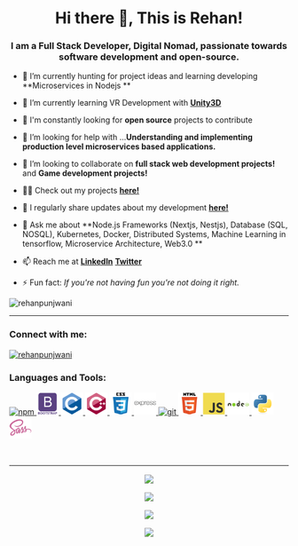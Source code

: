  <h1 align="center">Hi there 👋, This is Rehan!</h1>
<h3 align="center">I am a Full Stack Developer, Digital Nomad, passionate towards software development and open-source.</h3>


- 🤝 I’m currently hunting for project ideas and learning developing **Microservices in Nodejs **

- 🌱 I’m currently learning VR Development with **[Unity3D](https://unity3d.com/)**

- 👻 I'm constantly looking for **open source** projects to contribute

- 🤔 I’m looking for help with ...**Understanding and implementing production level microservices based applications.**

- 👯 I’m looking to collaborate on **full stack web development projects!** and **Game development projects!**

- 👨‍💻 Check out my projects **[here!](https://github.com/rehanpunjwani?tab=repositories)**

- 📝 I regularly  share updates about my development **[here!](https://twitter.com/rehanstwt/)**

- 💬 Ask me about **Node.js Frameworks (Nextjs, Nestjs), Database (SQL, NOSQL), Kubernetes, Docker, Distributed Systems, Machine Learning in tensorflow, Microservice Architecture, Web3.0 **

- 📫 Reach me at **[LinkedIn](https://www.linkedin.com/in/rehan-rehman-punjwani/)** **[Twitter](https://twitter.com/rehanstwt)**

- ⚡ Fun fact: *If you're not having fun you're not doing it right.*

<p align="left"> <img src="https://komarev.com/ghpvc/?username=rehanpunjwani&label=Profile%20views&color=0e75b6&style=flat-square" alt="rehanpunjwani" width="150px"> </p>
<hr>
<h3 align="left">Connect with me:</h3>
<p align="left">
<a href="https://www.linkedin.com/in/rehan-rehman-punjwani/" target="blank"><img align="center" src="https://raw.githubusercontent.com/rahuldkjain/github-profile-readme-generator/master/src/images/icons/Social/linked-in-alt.svg" alt="rehanpunjwani" height="30" width="40" /></a>
</p>
<h3 align="left">Languages and Tools:</h3>
<p align="left"> <a href="https://https://www.npmjs.com/" target="_blank"> <img src="https://cdn.worldvectorlogo.com/logos/npm-square-red-1.svg" alt="npm" width="40" height="40"/><a href="https://getbootstrap.com" target="_blank"> <img src="https://raw.githubusercontent.com/devicons/devicon/master/icons/bootstrap/bootstrap-plain-wordmark.svg" alt="bootstrap" width="40" height="40"/> </a> <a href="https://www.cprogramming.com/" target="_blank"> <img src="https://raw.githubusercontent.com/devicons/devicon/master/icons/c/c-original.svg" alt="c" width="40" height="40"/> </a> <a href="https://www.w3schools.com/cpp/" target="_blank"> <img src="https://raw.githubusercontent.com/devicons/devicon/master/icons/cplusplus/cplusplus-original.svg" alt="cplusplus" width="40" height="40"/> </a> <a href="https://www.w3schools.com/css/" target="_blank"> <img src="https://raw.githubusercontent.com/devicons/devicon/master/icons/css3/css3-original-wordmark.svg" alt="css3" width="40" height="40"/> </a> <a href="https://expressjs.com" target="_blank"> <img src="https://raw.githubusercontent.com/devicons/devicon/master/icons/express/express-original-wordmark.svg" alt="express" width="40" height="40"/> </a> <a href="https://git-scm.com/" target="_blank"> <img src="https://www.vectorlogo.zone/logos/git-scm/git-scm-icon.svg" alt="git" width="40" height="40"/> </a> <a href="https://www.w3.org/html/" target="_blank"> <img src="https://raw.githubusercontent.com/devicons/devicon/master/icons/html5/html5-original-wordmark.svg" alt="html5" width="40" height="40"/> </a> </a> <a href="https://developer.mozilla.org/en-US/docs/Web/JavaScript" target="_blank"> <img src="https://raw.githubusercontent.com/devicons/devicon/master/icons/javascript/javascript-original.svg" alt="javascript" width="40" height="40"/> </a> <a href="https://nodejs.org" target="_blank"> <img src="https://raw.githubusercontent.com/devicons/devicon/master/icons/nodejs/nodejs-original-wordmark.svg" alt="nodejs" width="40" height="40"/> </a>   <a href="https://www.python.org" target="_blank"> <img src="https://raw.githubusercontent.com/devicons/devicon/master/icons/python/python-original.svg" alt="python" width="40" height="40"/> </a> <a href="https://sass-lang.com" target="_blank"> <img src="https://raw.githubusercontent.com/devicons/devicon/master/icons/sass/sass-original.svg" alt="sass" width="40" height="40"/> </a> </p>
<br>
<hr>
<p align = "center">
     <img src = "https://github-readme-stats.vercel.app/api/top-langs/?username=rehanpunjwani&theme=tokyonight" align = "center">
</p>

<p align = "center">
   <img src = "https://github-readme-stats.vercel.app/api?username=rehanpunjwani&theme=tokyonight&show_icons=true&hide=stars" align = "center">
</p>
<p align = "center">
    <img src = "https://github-readme-streak-stats.herokuapp.com?user=rehanpunjwani&theme=tokyonight&ring=DD2727&fire=DD2727&currStreakNum=6695E6" align = "center">
 </p>
<p align = "center">
  <img src = "https://activity-graph.herokuapp.com/graph?username=rehanpunjwani&theme=react-dark" align = "center">
</p>
